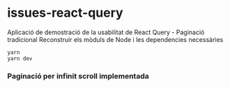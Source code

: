 # issues-react-query
Aplicació de demostració de la usabilitat de React Query - Paginació tradicional
Reconstruir els mòduls de Node i les dependencies necessàries 
```
yarn
yarn dev
```
### Paginació per infinit scroll implementada
